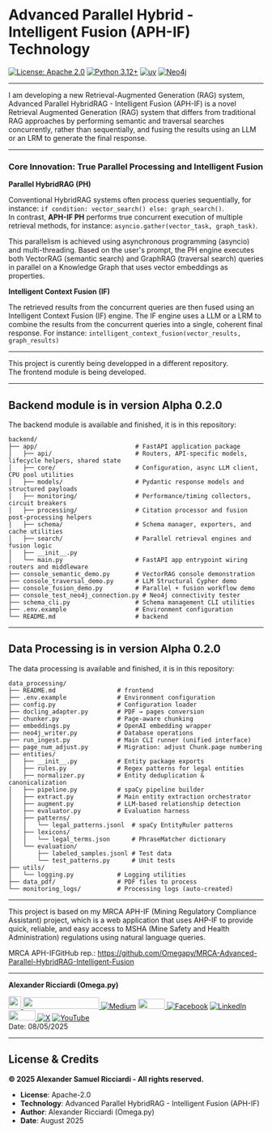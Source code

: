 # Advanced Parallel Hybrid - Intelligent Fusion (APH-IF) Technology

[![License: Apache 2.0](https://img.shields.io/badge/License-Apache%202.0-blue.svg)](https://opensource.org/licenses/Apache-2.0)
[![Python 3.12+](https://img.shields.io/badge/python-3.12+-blue.svg)](https://www.python.org/downloads/)
[![uv](https://img.shields.io/badge/uv-package%20manager-blue.svg)](https://github.com/astral-sh/uv)
[![Neo4j](https://img.shields.io/badge/Neo4j-008CC1?style=flat&logo=neo4j&logoColor=white)](https://neo4j.com/)


---

I am developing a new Retrieval-Augmented Generation (RAG) system, Advanced Parallel HybridRAG - Intelligent Fusion (APH-IF) is a novel Retrieval Augmented Generation (RAG) system that differs from traditional RAG approaches by performing semantic and traversal searches concurrently, rather than sequentially, and fusing the results using an LLM or an LRM to generate the final response.

---

### **Core Innovation: True Parallel Processing and Intelligent Fusion**

**Parallel HybridRAG (PH)**

Conventional HybridRAG systems often process queries sequentially, for instance: `if condition: vector_search() else: graph_search()`.   
In contrast, **APH-IF PH** performs true concurrent execution of multiple retrieval methods, for instance: `asyncio.gather(vector_task, graph_task)`.

This parallelism is achieved using asynchronous programming (asyncio) and multi-threading. Based on the user's prompt, the PH engine executes both VectorRAG (semantic search) and GraphRAG (traversal search) queries in parallel on a Knowledge Graph that uses vector embeddings as properties.

**Intelligent Context Fusion (IF)**

The retrieved results from the concurrent queries are then fused using an Intelligent Context Fusion (IF) engine. The IF engine uses a LLM or a LRM to combine the results from the concurrent queries into a single, coherent final response. For instance: `intelligent_context_fusion(vector_results, graph_results)`

---

This project is curently being developped in a different repository.  
The frontend module is being developed. 

---

## Backend module is in version Alpha 0.2.0

The backend module is available and finished, it is in this repository:

```
backend/
├── app/                           # FastAPI application package
│   ├── api/                       # Routers, API-specific models, lifecycle helpers, shared state
│   ├── core/                      # Configuration, async LLM client, CPU pool utilities
│   ├── models/                    # Pydantic response models and structured payloads
│   ├── monitoring/                # Performance/timing collectors, circuit breakers
│   ├── processing/                # Citation processor and fusion post-processing helpers
│   ├── schema/                    # Schema manager, exporters, and cache utilities
│   ├── search/                    # Parallel retrieval engines and fusion logic
│   ├── __init__.py
│   └── main.py                    # FastAPI app entrypoint wiring routers and middleware
├── console_semantic_demo.py       # VectorRAG console demonstration
├── console_traversal_demo.py      # LLM Structural Cypher demo
├── console_fusion_demo.py         # Parallel + fusion workflow demo
├── console_test_neo4j_connection.py # Neo4j connectivity tester
├── schema_cli.py                  # Schema management CLI utilities
├── .env.example                   # Environment configuration
└── README.md                      # backend 
```
---

## Data Processing is in version Alpha 0.2.0

The data processing is available and finished, it is in this repository:

```
data_processing/
├── README.md                 # frontend
├── .env.example              # Environment configuration
├── config.py                 # Configuration loader
├── docling_adapter.py        # PDF → pages conversion
├── chunker.py                # Page-aware chunking
├── embeddings.py             # OpenAI embedding wrapper
├── neo4j_writer.py           # Database operations
├── run_ingest.py             # Main CLI runner (unified interface)
├── page_num_adjust.py        # Migration: adjust Chunk.page numbering
├── entities/
│   ├── __init__.py           # Entity package exports
│   ├── rules.py              # Regex patterns for legal entities
│   ├── normalizer.py         # Entity deduplication & canonicalization
│   ├── pipeline.py           # spaCy pipeline builder
│   ├── extract.py            # Main entity extraction orchestrator
│   ├── augment.py            # LLM-based relationship detection
│   ├── evaluator.py          # Evaluation harness
│   ├── patterns/
│   │   └── legal_patterns.jsonl  # spaCy EntityRuler patterns
│   ├── lexicons/
│   │   └── legal_terms.json      # PhraseMatcher dictionary
│   └── evaluation/
│       ├── labeled_samples.jsonl # Test data
│       └── test_patterns.py      # Unit tests
├── utils/
│   └── logging.py            # Logging utilities
├── data_pdf/                 # PDF files to process
└── monitoring_logs/          # Processing logs (auto-created)
```
---

This project is based on my MRCA APH-IF (Mining Regulatory Compliance Assistant) project, which is a web application that uses AHP-IF to provide quick, reliable, and easy access to MSHA (Mine Safety and Health Administration) regulations using natural language queries.

MRCA APH-IFGitHub rep.: https://github.com/Omegapy/MRCA-Advanced-Parallel-HybridRAG-Intelligent-Fusion

---
 
**Alexander Ricciardi (Omega.py)**

<i><a href="https://www.alexomegapy.com" target="_blank"><img width="25" height="25" src="https://github.com/user-attachments/assets/a8e0ea66-5d8f-43b3-8fff-2c3d74d57f53"></i>
<i><a href="https://www.alexomegapy.com" target="_blank"><img width="150" height="23" src="https://github.com/user-attachments/assets/caa139ba-6b78-403f-902b-84450ff4d563"></i>
[![Medium](https://img.shields.io/badge/Medium-12100E?style=for-the-badge&logo=medium&logoColor=whit)](https://medium.com/@alex.omegapy)
<i><a href="https://dev.to/alex_ricciardi" target="_blank"><img width="53" height="20" src="https://github.com/user-attachments/assets/3dee9933-d8c9-4a38-b32e-b7a3c55e7e97"></i>
[![Facebook](https://img.shields.io/badge/Facebook-%231877F2.svg?logo=Facebook&logoColor=white)](https://www.facebook.com/profile.php?id=100089638857137)
[![LinkedIn](https://img.shields.io/badge/LinkedIn-%230077B5.svg?logo=linkedin&logoColor=white)](https://linkedin.com/in/alex-ricciardi)
<i><a href="https://www.threads.net/@alexomegapy?hl=en" target="_blank"><img width="53" height="20" src="https://github.com/user-attachments/assets/58c9e833-4501-42e4-b4fe-39ffafba99b2"></i>
[![X](https://img.shields.io/badge/X-black.svg?logo=X&logoColor=white)](https://x.com/AlexOmegapy)
[![YouTube](https://img.shields.io/badge/YouTube-%23FF0000.svg?logo=YouTube&logoColor=white)](https://www.youtube.com/channel/UC4rMaQ7sqywMZkfS1xGh2AA)    
Date: 08/05/2025

---

## License & Credits

**© 2025 Alexander Samuel Ricciardi - All rights reserved.**

- **License**: Apache-2.0
- **Technology**: Advanced Parallel HybridRAG - Intelligent Fusion (APH-IF)
- **Author**: Alexander Ricciardi (Omega.py)
- **Date**: August 2025

 
